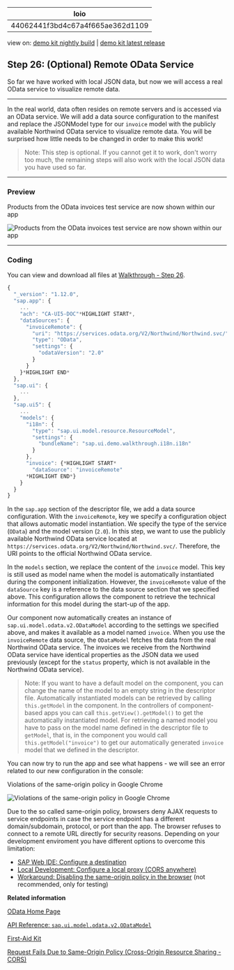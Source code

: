 <!-- loio44062441f3bd4c67a4f665ae362d1109 -->

| loio |
| -----|
| 44062441f3bd4c67a4f665ae362d1109 |

<div id="loio">

view on: [demo kit nightly build](https://openui5nightly.hana.ondemand.com/#/topic/44062441f3bd4c67a4f665ae362d1109) | [demo kit latest release](https://openui5.hana.ondemand.com/#/topic/44062441f3bd4c67a4f665ae362d1109)</div>

## Step 26: \(Optional\) Remote OData Service

So far we have worked with local JSON data, but now we will access a real OData service to visualize remote data.

***

In the real world, data often resides on remote servers and is accessed via an OData service. We will add a data source configuration to the manifest and replace the JSONModel type for our `invoice` model with the publicly available Northwind OData service to visualize remote data. You will be surprised how little needs to be changed in order to make this work!

> Note:
> This step is optional. If you cannot get it to work, don't worry too much, the remaining steps will also work with the local JSON data you have used so far.
> 
> 

***

### Preview

   
  
Products from the OData invoices test service are now shown within our app<a name="loio44062441f3bd4c67a4f665ae362d1109__fig_r1j_pst_mr"/>

 ![](loio99a649180be34423b9c6ba8379b26098_HiRes.png "Products from the OData invoices test service are now shown within our
					app") 

***

### Coding

You can view and download all files at [Walkthrough - Step 26](https://openui5.hana.ondemand.com/explored.html#/sample/sap.m.tutorial.walkthrough.26/preview).

``` js
{
  "_version": "1.12.0",
  "sap.app": {
	...
	"ach": "CA-UI5-DOC"*HIGHLIGHT START*,
	"dataSources": {
	  "invoiceRemote": {
		"uri": "https://services.odata.org/V2/Northwind/Northwind.svc/",
		"type": "OData",
		"settings": {
		  "odataVersion": "2.0"
		}
	  }
	}*HIGHLIGHT END*
  },
  "sap.ui": {
	...
  },
  "sap.ui5": {
	...
	"models": {
	  "i18n": {
		"type": "sap.ui.model.resource.ResourceModel",
		"settings": {
		  "bundleName": "sap.ui.demo.walkthrough.i18n.i18n"
		}
	  },
	  "invoice": {*HIGHLIGHT START*
		"dataSource": "invoiceRemote"
	  *HIGHLIGHT END*}
	}
  }
}
```

In the `sap.app` section of the descriptor file, we add a data source configuration. With the `invoiceRemote`, key we specify a configuration object that allows automatic model instantiation. We specify the type of the service \(`OData`\) and the model version \(`2.0`\). In this step, we want to use the publicly available Northwind OData service located at `https://services.odata.org/V2/Northwind/Northwind.svc/`. Therefore, the URI points to the official Northwind OData service.

In the `models` section, we replace the content of the `invoice` model. This key is still used as model name when the model is automatically instantiated during the component initialization. However, the `invoiceRemote` value of the `dataSource` key is a reference to the data source section that we specified above. This configuration allows the component to retrieve the technical information for this model during the start-up of the app.

Our component now automatically creates an instance of `sap.ui.model.odata.v2.ODataModel` according to the settings we specified above, and makes it available as a model named `invoice`. When you use the `invoiceRemote` data source, the `ODataModel` fetches the data from the real Northwind OData service. The invoices we receive from the Northwind OData service have identical properties as the JSON data we used previously \(except for the `status` property, which is not available in the Northwind OData service\).

> Note:
> If you want to have a default model on the component, you can change the name of the model to an empty string in the descriptor file. Automatically instantiated models can be retrieved by calling `this.getModel` in the component. In the controllers of component-based apps you can call `this.getView().getModel()` to get the automatically instantiated model. For retrieving a named model you have to pass on the model name defined in the descriptor file to `getModel`, that is, in the component you would call `this.getModel("invoice")` to get our automatically generated `invoice` model that we defined in the descriptor.
> 
> 

You can now try to run the app and see what happens - we will see an error related to our new configuration in the console:

   
  
Violations of the same-origin policy in Google Chrome<a name="loio44062441f3bd4c67a4f665ae362d1109__fig_jyf_f1k_c5"/>

 ![](loio2c36d72282e34903a97197783fe92122_HiRes.png "Violations of the same-origin policy in Google Chrome") 

Due to the so called same-origin policy, browsers deny AJAX requests to service endpoints in case the service endpoint has a different domain/subdomain, protocol, or port than the app. The browser refuses to connect to a remote URL directly for security reasons. Depending on your development enviroment you have different options to overcome this limitation:

-   [SAP Web IDE: Configure a destination](Request_Fails_Due_to_Same-Origin_Policy_(Cross-Origin_Resource_Sharing_-_CORS)_5bb388f.md#loio5bb388fc289d44dca886c8fa25da466e__UsingHelperService)
-   [Local Development: Configure a local proxy \(CORS anywhere\)](Request_Fails_Due_to_Same-Origin_Policy_(Cross-Origin_Resource_Sharing_-_CORS)_5bb388f.md#loio5bb388fc289d44dca886c8fa25da466e__CORSAnywhere)
-   [Workaround: Disabling the same-origin policy in the browser](Request_Fails_Due_to_Same-Origin_Policy_(Cross-Origin_Resource_Sharing_-_CORS)_5bb388f.md#loio5bb388fc289d44dca886c8fa25da466e__DisablingSameOriginPolicy) \(not recommended, only for testing\)

**Related information**  


[OData Home Page](http://www.odata.org/)

[API Reference: `sap.ui.model.odata.v2.ODataModel`](https://openui5.hana.ondemand.com/#docs/api/symbols/sap.ui.model.odata.v2.ODataModel.html)

[First-Aid Kit](First-Aid_Kit_dfe4f79.md)

[Request Fails Due to Same-Origin Policy \(Cross-Origin Resource Sharing - CORS\)](Request_Fails_Due_to_Same-Origin_Policy_(Cross-Origin_Resource_Sharing_-_CORS)_5bb388f.md)

